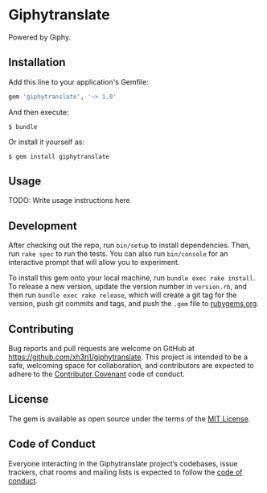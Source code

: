# Giphytranslate

Powered by Giphy.

## Installation

Add this line to your application's Gemfile:

```ruby
gem 'giphytranslate', '~> 1.0'
```

And then execute:

    $ bundle

Or install it yourself as:

    $ gem install giphytranslate

## Usage

TODO: Write usage instructions here

## Development

After checking out the repo, run `bin/setup` to install dependencies. Then, run `rake spec` to run the tests. You can also run `bin/console` for an interactive prompt that will allow you to experiment.

To install this gem onto your local machine, run `bundle exec rake install`. To release a new version, update the version number in `version.rb`, and then run `bundle exec rake release`, which will create a git tag for the version, push git commits and tags, and push the `.gem` file to [rubygems.org](https://rubygems.org).

## Contributing

Bug reports and pull requests are welcome on GitHub at https://github.com/xh3n1/giphytranslate. This project is intended to be a safe, welcoming space for collaboration, and contributors are expected to adhere to the [Contributor Covenant](http://contributor-covenant.org) code of conduct.

## License

The gem is available as open source under the terms of the [MIT License](https://opensource.org/licenses/MIT).

## Code of Conduct

Everyone interacting in the Giphytranslate project’s codebases, issue trackers, chat rooms and mailing lists is expected to follow the [code of conduct](https://github.com/[USERNAME]/giphytranslate/blob/master/CODE_OF_CONDUCT.md).
